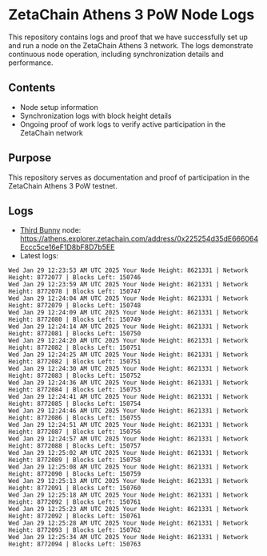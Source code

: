 # ZetaChain Athens 3 PoW Node Logs
This repository contains logs and proof that we have successfully set up and run a node on the ZetaChain Athens 3 network. The logs demonstrate continuous node operation, including synchronization details and performance.

## Contents
- Node setup information
- Synchronization logs with block height details
- Ongoing proof of work logs to verify active participation in the ZetaChain network

## Purpose
This repository serves as documentation and proof of participation in the ZetaChain Athens 3 PoW testnet.

## Logs

- [Third Bunny](https://thirdbunny.xyz/) node: https://athens.explorer.zetachain.com/address/0x225254d35dE666064Eccc5ce16eF1D8bF8D7b5EE
- Latest logs:
```
Wed Jan 29 12:23:53 AM UTC 2025 Your Node Height: 8621331 | Network Height: 8772077 | Blocks Left: 150746
Wed Jan 29 12:23:59 AM UTC 2025 Your Node Height: 8621331 | Network Height: 8772078 | Blocks Left: 150747
Wed Jan 29 12:24:04 AM UTC 2025 Your Node Height: 8621331 | Network Height: 8772079 | Blocks Left: 150748
Wed Jan 29 12:24:09 AM UTC 2025 Your Node Height: 8621331 | Network Height: 8772080 | Blocks Left: 150749
Wed Jan 29 12:24:14 AM UTC 2025 Your Node Height: 8621331 | Network Height: 8772081 | Blocks Left: 150750
Wed Jan 29 12:24:20 AM UTC 2025 Your Node Height: 8621331 | Network Height: 8772082 | Blocks Left: 150751
Wed Jan 29 12:24:25 AM UTC 2025 Your Node Height: 8621331 | Network Height: 8772082 | Blocks Left: 150751
Wed Jan 29 12:24:30 AM UTC 2025 Your Node Height: 8621331 | Network Height: 8772083 | Blocks Left: 150752
Wed Jan 29 12:24:36 AM UTC 2025 Your Node Height: 8621331 | Network Height: 8772084 | Blocks Left: 150753
Wed Jan 29 12:24:41 AM UTC 2025 Your Node Height: 8621331 | Network Height: 8772085 | Blocks Left: 150754
Wed Jan 29 12:24:46 AM UTC 2025 Your Node Height: 8621331 | Network Height: 8772086 | Blocks Left: 150755
Wed Jan 29 12:24:51 AM UTC 2025 Your Node Height: 8621331 | Network Height: 8772087 | Blocks Left: 150756
Wed Jan 29 12:24:57 AM UTC 2025 Your Node Height: 8621331 | Network Height: 8772088 | Blocks Left: 150757
Wed Jan 29 12:25:02 AM UTC 2025 Your Node Height: 8621331 | Network Height: 8772089 | Blocks Left: 150758
Wed Jan 29 12:25:08 AM UTC 2025 Your Node Height: 8621331 | Network Height: 8772090 | Blocks Left: 150759
Wed Jan 29 12:25:13 AM UTC 2025 Your Node Height: 8621331 | Network Height: 8772091 | Blocks Left: 150760
Wed Jan 29 12:25:18 AM UTC 2025 Your Node Height: 8621331 | Network Height: 8772092 | Blocks Left: 150761
Wed Jan 29 12:25:23 AM UTC 2025 Your Node Height: 8621331 | Network Height: 8772092 | Blocks Left: 150761
Wed Jan 29 12:25:28 AM UTC 2025 Your Node Height: 8621331 | Network Height: 8772093 | Blocks Left: 150762
Wed Jan 29 12:25:34 AM UTC 2025 Your Node Height: 8621331 | Network Height: 8772094 | Blocks Left: 150763
```
